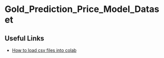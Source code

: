 # Gold_Prediction_Price_Model_Dataset

## Useful Links

* [How to load csv files into colab](https://towardsdatascience.com/3-ways-to-load-csv-files-into-colab-7c14fcbdcb92)
